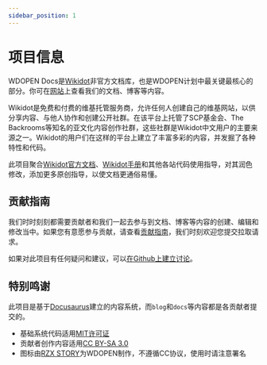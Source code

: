```yaml
---
sidebar_position: 1
---
```


# 项目信息
WDOPEN Docs是[Wikidot](https://www.wikidot.com/)非官方文档库，也是WDOPEN计划中最关键最核心的部分。你可在[网站](https:/wdopen.xyz/)上查看我们的文档、博客等内容。

Wikidot是免费和付费的维基托管服务商，允许任何人创建自己的维基网站，以供分享内容、与他人协作和创建公开社群。在该平台上托管了SCP基金会、The Backrooms等知名的亚文化内容创作社群，这些社群是Wikidot中文用户的主要来源之一。Wikidot的用户们在这样的平台上建立了丰富多彩的内容，并发掘了各种特性和代码。

此项目聚合[Wikidot官方文档](https://www.wikidot.com/doc)、[Wikidot手册](http://handbook.wikidot.com/)和其他各站代码使用指导，对其润色修改，添加更多原创指导，以使文档更通俗易懂。

## 贡献指南
我们时时刻刻都需要贡献者和我们一起去参与到文档、博客等内容的创建、编辑和修改当中。如果您有意愿参与贡献，请查看[贡献指南](https://github.com/wdopen/docs/blob/main/CONTRIBUTING.md)，我们时刻欢迎您提交拉取请求。

如果对此项目有任何疑问和建议，可以[在Github上建立讨论](https://github.com/wdopen/docs/issues)。

## 特别鸣谢
此项目是基于[Docusaurus](https://docusaurus.io/)建立的内容系统，而``blog``和``docs``等内容都是各贡献者提交的。
* 基础系统代码适用[MIT许可证](https://opensource.org/license/MIT)
* 贡献者创作内容适用[CC BY-SA 3.0](https://creativecommons.org/licenses/by-sa/3.0/legalcode.en)
* 图标由[RZX STORY](https://www.wikidot.com/user:info/rzx-story)为WDOPEN制作，不遵循CC协议，使用时请注意署名
